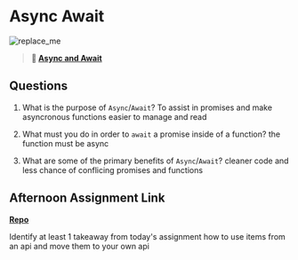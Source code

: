 # Async Await

![replace_me](https://codeworks.blob.core.windows.net/public/assets/img/illustrations/placeholder.svg)

> **📖 [Async and Await](https://codeworksacademy.com/fs-student-guide/resources/wk4/03-Async-Await)**

## Questions

1. What is the purpose of `Async`/`Await`?
To assist in promises and make asyncronous functions easier to manage and read

2. What must you do in order to  `await` a promise inside of a function?
the function must be async

3. What are some of the primary benefits of `Async`/`Await`?
cleaner code and less chance of conflicing promises and functions

## Afternoon Assignment Link

**[Repo](https://github.com/AustinDye/Pokemans)**

Identify at least 1 takeaway from today's assignment
how to use items from an api and move them to your own api
